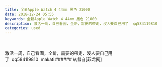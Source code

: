 ```yaml
---
title: 全新Apple Watch 4 44mm 黑色 21000
date: 2018-12-24 05:55
keywords: 全新Apple Watch 4 44mm 黑色 21000
description: 激活一周，自己看圖，全新，需要的帶走，沒人要自己用了  qq584119810  makati
categories: used
---
```

<td class="t_f" id="postmessage_2542366">

<br/>
<br/>
激活一周，自己看圖，全新，需要的帶走，沒人要自己用了  qq584119810  makati</td>
###### 转载自[菲龙网]